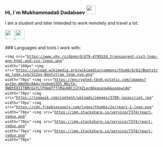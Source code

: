 ### Hi, I`m Mukhammadali Dadabaev <img src="https://i.giphy.com/media/hvRJCLFzcasrR4ia7z/giphy.webp" width="30px"/> 

I am a student and later intended to work remotely and travel a lot.

<a href="https://t.me/Mukhammad_Ali_1950">
  <img src="https://image.similarpng.com/very-thumbnail/2020/07/Telegram-icon-on-transparent-background-PNG.png" width="30px"/>
<a/>
<a href="ali_6017@mail.ru">
<img src="https://cutewallpaper.org/24/icon-email-png/icon-distributor-png-email-contact-us-logo-transparent-email-icon-png-bluelogo-email-png-free-transparent-png-images-pngaaacom.png" width="30px"/>
<a/>
<br/>
<br/>
### Languages and tools I work with:
<br/>


<code><img src="https://www.vhv.rs/dpng/d/479-4795524_transparent-css3-logo-png-html-and-css-logos.png" width="100px"</code>
<code><img src="https://upload.wikimedia.org/wikipedia/commons/thumb/b/b2/Bootstrap_logo.svg/512px-Bootstrap_logo.svg.png" width="70px"</code>
<code><img src="https://encrypted-tbn0.gstatic.com/images?q=tbn:ANd9GcRA4yjkg9qkU3O5_MGvfe-9WQtEO1ITBMcGxYLlPdmmTfflMavH8CziFXZLec6Dxqseswk&usqp=CAU" width="70px"</code>
<code><img src="https://logowik.com/content/uploads/images/3799-javascript.jpg" width="70px"</code>
<code><img src="https://cdn.freebiesupply.com/logos/thumbs/2x/react-1-logo.png" width="70px"</code>
<code><img src="https://img.stackshare.io/service/7374/react-redux.png" width="70px"</code>
<code><img src="https://img.stackshare.io/service/7374/react-redux.png" width="70px"</code>
<code><img src="https://img.stackshare.io/service/7374/react-redux.png" width="70px"</code>
